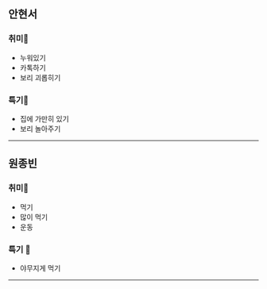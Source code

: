 ## 안현서
### 취미🐸
- 누워있기
- 카톡하기
- 보리 괴롭히기

### 특기🐹
- 집에 가만히 있기
- 보리 놀아주기

---

## 원종빈
### 취미🐽
- 먹기
- 많이 먹기
- 운동

### 특기 🐷
- 야무지게 먹기

---
